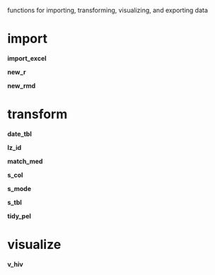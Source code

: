 functions for importing, transforming, visualizing, and exporting data

# import

**import_excel**

**new_r**

**new_rmd**

# transform

**date_tbl**

**lz_id**

**match_med**

**s_col**

**s_mode**

**s_tbl**

**tidy_pel**

# visualize

**v_hiv**